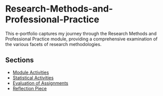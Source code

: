 # Research-Methods-and-Professional-Practice

This e-portfolio captures my journey through the Research Methods and Professional Practice module, providing a comprehensive examination of the various facets of research methodologies.

## Sections

- [Module Activities](https://github.com/mmapphk3/Research-Methods-and-Professional-Practice/blob/dedbc87f6191da683a129a092a5a9823c7c3bde1/Module%20Activities%20/Read.md)
- [Statistical Activities](https://github.com/mmapphk3/Research-Methods-and-Professional-Practice/blob/dedbc87f6191da683a129a092a5a9823c7c3bde1/Statistical%20Activities%20/Read.md)
- [Evaluation of Assignments](https://github.com/mmapphk3/Research-Methods-and-Professional-Practice/blob/fe0dd4b25e09af4b13f266382822effde8771878/Evaluation%20of%20Assignments%20/Read.md)
- [Reflection Piece](https://github.com/mmapphk3/Research-Methods-and-Professional-Practice/blob/fe0dd4b25e09af4b13f266382822effde8771878/Reflective%20Piece%20/Read.md)



